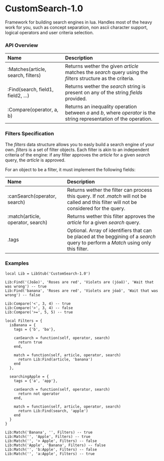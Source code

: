 # CustomSearch-1.0
Framework for building search engines in lua. Handles most of the heavy work for you, such as concept separation,
non ascii character support, logical operators and user criteria selection.

### API Overview
|Name|Description|
|:--|:--|
| :Matches(article, search, filters) | Returns wether the given _article_ matches the _search_ query using the _filters_ structure as the criteria. |
| :Find(search, field1, field2, ...) | Returns wether the _search_ string is present on any of the string _fields_ provided.  |
| :Compare(operator, a, b) | Returns an inequality operation between _a_ and _b_, where _operator_ is the string representation of the operation. |

### Filters Specification
The _filters_ data structure allows you to easly build a search engine of your own.
_filters_ is a set of filter objects. Each filter is akin to an independent criteria of the engine: 
if any filter approves the _article_ for a given _search_ query, the _article_ is approved.

For an object to be a filter, it must implement the following fields:

|Name|Description|
|:--|:--|
| :canSearch(operator, search) | Returns wether the filter can process this query. If not _.match_ will not be called and this filter will not be considered for the query.  |
| :match(article, operator, search) | Returns wether this filter approves the _article_ for a given _search_ query. |
| .tags | Optional. Array of identifiers that can be placed at the beggining of a _search_ query to perform a _Match_ using only this filter. |

### Examples
    local Lib = LibStub('CustomSearch-1.0')
    
    Lib:Find('(João)', 'Roses are red', 'Violets are (jóaô)', 'Wait that was wrong') -- true
    Lib:Find('banana', 'Roses are red', 'Violets are jóaô', 'Wait that was wrong') -- false
    
    Lib:Compare('<', 3, 4) -- true
    Lib:Compare('>', 3, 4) -- false
    Lib:Compare('>=', 5, 5) -- true
    
    local Filters = {
      isBanana = {
        tags = {'b', 'ba'},
        
        canSearch = function(self, operator, search)
          return true
        end,
        
        match = function(self, article, operator, search)
          return Lib:Find(article, 'banana')
        end
      },
      
      searchingApple = {
        tags = {'a', 'app'},
        
        canSearch = function(self, operator, search)
          return not operator
        end,
        
        match = function(self, article, operator, search)
          return Lib:Find(search, 'apple')
        end
      }
    }
    
    Lib:Match('Banana', '', Filters) -- true
    Lib:Match('', 'Apple', Filters) -- true
    Lib:Match('', '> Apple', Filters) -- false
    Lib:Match('Apple', 'Banana', Filters) -- false
    Lib:Match('', 'b:Apple', Filters) -- false
    Lib:Match('', 'a:Apple', Filters) -- true
    
